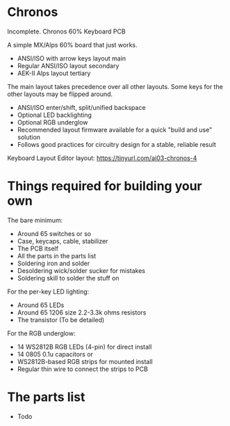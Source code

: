 # Chronos
Incomplete.
Chronos 60% Keyboard PCB

A simple MX/Alps 60% board that just works.

 * ANSI/ISO with arrow keys layout main
 * Regular ANSI/ISO layout secondary
 * AEK-II Alps layout tertiary
 
The main layout takes precedence over all other layouts. 
Some keys for the other layouts may be flipped around.
 
 * ANSI/ISO enter/shift, split/unified backspace
 * Optional LED backlighting
 * Optional RGB underglow
 * Recommended layout firmware available for a quick "build and use" solution
 * Follows good practices for circuitry design for a stable, reliable result

Keyboard Layout Editor layout: https://tinyurl.com/ai03-chronos-4

# Things required for building your own

The bare minimum:

 * Around 65 switches or so
 * Case, keycaps, cable, stabilizer
 * The PCB itself
 * All the parts in the parts list
 * Soldering iron and solder
 * Desoldering wick/solder sucker for mistakes
 * Soldering skill to solder the stuff on
 
For the per-key LED lighting:

 * Around 65 LEDs
 * Around 65 1206 size 2.2-3.3k ohms resistors
 * The transistor (To be detailed)
 
For the RGB underglow:

 * 14 WS2812B RGB LEDs (4-pin) for direct install
 * 14 0805 0.1u capacitors 
   or
 * WS2812B-based RGB strips for mounted install
 * Regular thin wire to connect the strips to PCB
   
# 	The parts list

 * Todo
